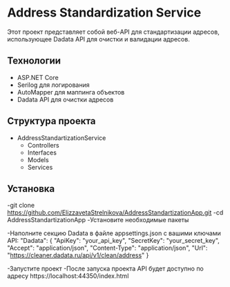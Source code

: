 # Address Standardization Service

Этот проект представляет собой веб-API для стандартизации адресов, использующее Dadata API для очистки и валидации адресов.

## Технологии

- ASP.NET Core
- Serilog для логирования
- AutoMapper для маппинга объектов
- Dadata API для очистки адресов

## Структура проекта
- AddressStandartizationService
  - Controllers
  - Interfaces
  - Models
  - Services

## Установка

-git clone https://github.com/ElizzavetaStrelnikova/AddressStandartizationApp.git
-cd AddressStandartizationApp
-Установите необходимые пакеты

-Наполните секцию Dadata в файле appsettings.json с вашими ключами API:
    "Dadata": {
        "ApiKey": "your_api_key",
        "SecretKey": "your_secret_key",
        "Accept": "application/json",
        "Content-Type": "application/json",
        "Url": "https://cleaner.dadata.ru/api/v1/clean/address"
    }

-Запустите проект
-После запуска проекта API будет доступно по адресу https://localhost:44350/index.html